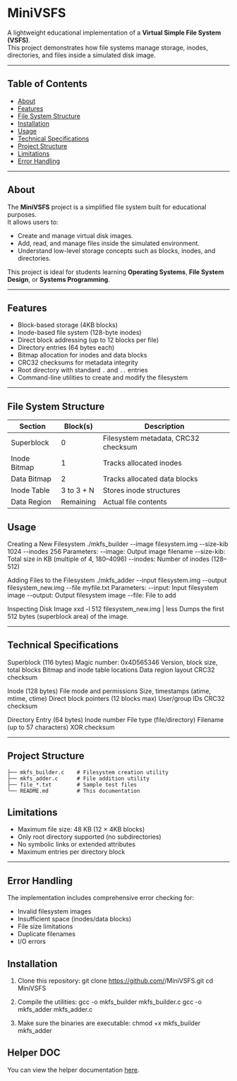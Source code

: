 # MiniVSFS

A lightweight educational implementation of a **Virtual Simple File System (VSFS)**.  
This project demonstrates how file systems manage storage, inodes, directories, and files inside a simulated disk image.

---

## Table of Contents
- [About](#about)
- [Features](#features)
- [File System Structure](#file-system-structure)
- [Installation](#installation)
- [Usage](#usage)
- [Technical Specifications](#technical-specifications)
- [Project Structure](#project-structure)
- [Limitations](#limitations)
- [Error Handling](#error-handling)
---

## About
The **MiniVSFS** project is a simplified file system built for educational purposes.  
It allows users to:
- Create and manage virtual disk images.
- Add, read, and manage files inside the simulated environment.
- Understand low-level storage concepts such as blocks, inodes, and directories.

This project is ideal for students learning **Operating Systems**, **File System Design**, or **Systems Programming**.

---

## Features
- Block-based storage (4KB blocks)
- Inode-based file system (128-byte inodes)
- Direct block addressing (up to 12 blocks per file)
- Directory entries (64 bytes each)
- Bitmap allocation for inodes and data blocks
- CRC32 checksums for metadata integrity
- Root directory with standard `.` and `..` entries
- Command-line utilities to create and modify the filesystem

---

## File System Structure

| Section        | Block(s)       | Description                        |
|----------------|---------------|------------------------------------|
| Superblock     | 0             | Filesystem metadata, CRC32 checksum|
| Inode Bitmap   | 1             | Tracks allocated inodes            |
| Data Bitmap    | 2             | Tracks allocated data blocks       |
| Inode Table    | 3 to 3 + N    | Stores inode structures            |
| Data Region    | Remaining     | Actual file contents               |


## Usage

Creating a New Filesystem
./mkfs_builder --image filesystem.img --size-kib 1024 --inodes 256
Parameters:
--image: Output image filename
--size-kib: Total size in KB (multiple of 4, 180–4096)
--inodes: Number of inodes (128–512)

Adding Files to the Filesystem
./mkfs_adder --input filesystem.img --output filesystem_new.img --file myfile.txt
Parameters:
--input: Input filesystem image
--output: Output filesystem image
--file: File to add

Inspecting Disk Image
xxd -l 512 filesystem_new.img | less
Dumps the first 512 bytes (superblock area) of the image.

---

## Technical Specifications

Superblock (116 bytes)
Magic number: 0x4D565346
Version, block size, total blocks
Bitmap and inode table locations
Data region layout
CRC32 checksum

Inode (128 bytes)
File mode and permissions
Size, timestamps (atime, mtime, ctime)
Direct block pointers (12 blocks max)
User/group IDs
CRC32 checksum

Directory Entry (64 bytes)
Inode number
File type (file/directory)
Filename (up to 57 characters)
XOR checksum

---
## Project Structure

```
├── mkfs_builder.c    # Filesystem creation utility
├── mkfs_adder.c      # File addition utility
├── file_*.txt        # Sample test files
└── README.md         # This documentation
```


## Limitations

- Maximum file size: 48 KB (12 × 4KB blocks)
- Only root directory supported (no subdirectories)
- No symbolic links or extended attributes
- Maximum entries per directory block

---

## Error Handling

The implementation includes comprehensive error checking for:

- Invalid filesystem images
- Insufficient space (inodes/data blocks)
- File size limitations
- Duplicate filenames
- I/O errors

## Installation

1. Clone this repository:
git clone https://github.com/<your-username>/MiniVSFS.git
cd MiniVSFS

2. Compile the utilities:
gcc -o mkfs_builder mkfs_builder.c
gcc -o mkfs_adder mkfs_adder.c

3. Make sure the binaries are executable:
chmod +x mkfs_builder mkfs_adder

## Helper DOC

You can view the helper documentation [here](https://docs.google.com/document/d/1TKeNfHOCvLOceYXpUFmnTPE4n6Zna1RU2-40olV_XSs/edit?tab=t.2t18mw9qpgw1).

